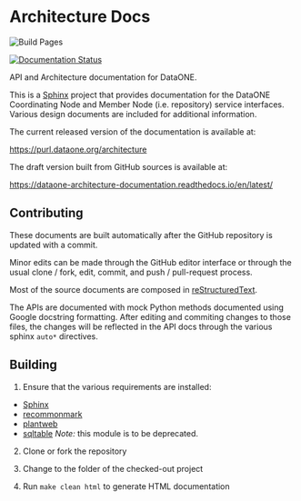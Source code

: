 # Architecture Docs

![Build Pages](https://github.com/DataONEorg/api-documentation/workflows/Build%20Pages/badge.svg)

[![Documentation Status](https://readthedocs.org/projects/dataone-architecture-documentation/badge/?version=latest)](https://dataone-architecture-documentation.readthedocs.io/en/latest/?badge=latest)

API and Architecture documentation for DataONE.

This is a [Sphinx](https://www.sphinx-doc.org/en/master/index.html) 
project that provides documentation for the DataONE
Coordinating Node and Member Node (i.e. repository) service interfaces. 
Various design documents are included for additional information.

The current released version of the documentation is available at:

  https://purl.dataone.org/architecture

The draft version built from GitHub sources is available at:

  https://dataone-architecture-documentation.readthedocs.io/en/latest/


## Contributing

These documents are built automatically after the GitHub repository is updated
with a commit.

Minor edits can be made through the GitHub editor interface or through
the usual clone / fork, edit, commit, and push / pull-request process.

Most of the source documents are composed in [reStructuredText](https://www.sphinx-doc.org/en/master/usage/restructuredtext/index.html). 

The APIs are documented with mock Python methods documented using 
Google docstring formatting. After editing and commiting changes to 
those files, the changes will be reflected in the API docs through the
various sphinx `auto*` directives. 

## Building

1. Ensure that the various requirements are installed:

* [Sphinx](https://www.sphinx-doc.org/en/master/usage/installation.html)
* [recommonmark](https://recommonmark.readthedocs.io/en/latest/)
* [plantweb](https://plantweb.readthedocs.io/)
* [sqltable](https://github.com/datadavev/docutils_sqltable) *Note:* this module is to be deprecated.

2. Clone or fork the repository

3. Change to the folder of the checked-out project

4. Run `make clean html` to generate HTML documentation

